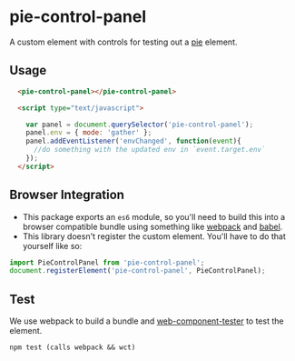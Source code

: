 # pie-control-panel 

A custom element with controls for testing out a [pie](http://github.com/PieLabs) element.

## Usage

```html
  <pie-control-panel></pie-control-panel>

  <script type="text/javascript">

    var panel = document.querySelector('pie-control-panel');
    panel.env = { mode: 'gather' };
    panel.addEventListener('envChanged', function(event){
      //do something with the updated env in `event.target.env`
    });
  </script>
```

## Browser Integration

* This package exports an `es6` module, so you'll need to build this into a browser compatible bundle using something like [webpack](http://webpack.github.io) and [babel](http://babel.github.io).
* This library doesn't register the custom element. You'll have to do that yourself like so: 

```javascript
import PieControlPanel from 'pie-control-panel';
document.registerElement('pie-control-panel', PieControlPanel);
```

## Test 

We use webpack to build a bundle and [web-component-tester](https://github.com/Polymer/web-component-tester) to test the element.

```
npm test (calls webpack && wct)
```